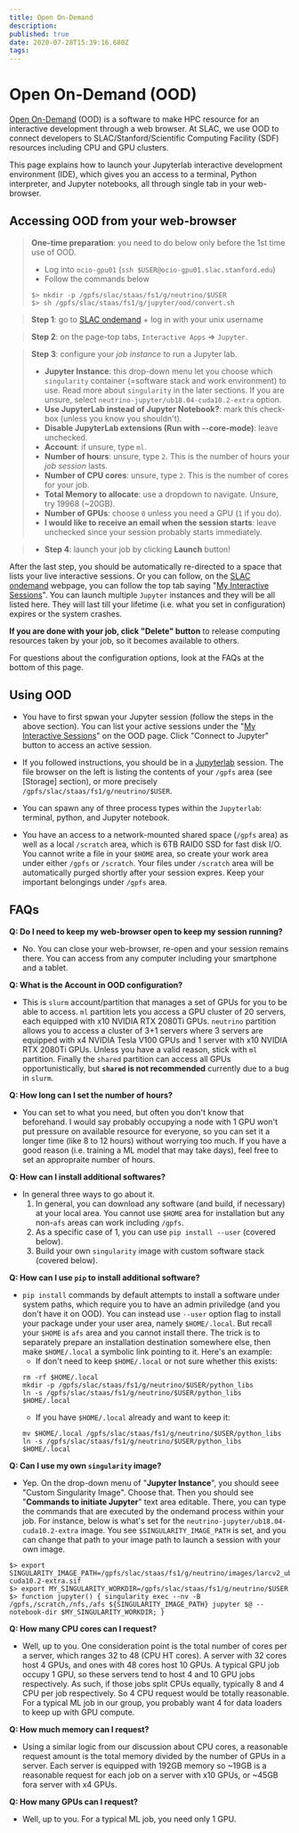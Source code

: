 ```yaml
---
title: Open On-Demand
description: 
published: true
date: 2020-07-28T15:39:16.680Z
tags: 
---
```


# Open On-Demand (OOD)
[Open On-Demand](https://openondemand.org) (OOD) is a software to make HPC resource for an interactive development through a web browser. At SLAC, we use OOD to connect developers to SLAC/Stanford/Scientific Computing Facility (SDF) resources including CPU and GPU clusters. 

This page explains how to launch your Jupyterlab interactive development environment (IDE), which gives you an access to a terminal, Python interpreter, and Jupyter notebooks, all through single tab in your web-browser.

## Accessing OOD from your web-browser

> **One-time preparation**: you need to do below only before the 1st time use of OOD.
>   * Log into `ocio-gpu01` (`ssh $USER@ocio-gpu01.slac.stanford.edu`)
>   * Follow the commands below
>   ```
>   $> mkdir -p /gpfs/slac/staas/fs1/g/neutrino/$USER
>   $> sh /gpfs/slac/staas/fs1/g/jupyter/ood/convert.sh
>   ```

>**Step 1**: go to [SLAC ondemand](https://sdf.slac.stanford.edu) + log in with your unix username

>**Step 2**: on the page-top tabs, `Interactive Apps` => `Jupyter`.

>**Step 3**: configure your _job instance_ to run a Jupyter lab.
>   - **Jupyter Instance**: this drop-down menu let you choose which `singularity` container (=software stack and work environment) to use. Read more about `singularity` in the later sections. If you are unsure, select `neutrino-jupyter/ub18.04-cuda10.2-extra` option.
>   - **Use JupyterLab instead of Jupyter Notebook?**: mark this check-box (unless you know you shouldn't).
>   - **Disable JupyterLab extensions (Run with --core-mode)**: leave unchecked.
>   - **Account**: if unsure, type `ml`.
>   - **Number of hours**: unsure, type `2`. This is the number of hours your _job session_ lasts.
>   - **Number of CPU cores**: unsure, type `2`. This is the number of cores for your job.
>   - **Total Memory to allocate**: use a dropdown to navigate. Unsure, try 19968 (~20GB).
>   - **Number of GPUs**: choose `0` unless you need a GPU (`1` if you do).
>   - **I would like to receive an email when the session starts**: leave unchecked since your session probably starts immediately.

>* **Step 4**: launch your job by clicking **Launch** button!

After the last step, you should be automatically re-directed to a space that lists your live interactive sessions. Or you can follow, on the [SLAC ondemand](https://sdf.slac.stanford.edu) webpage, you can follow the top tab saying "[My Interactive Sessions](https://sdf.slac.stanford.edu/pun/sys/dashboard/batch_connect/sessions)". You can launch multiple `Jupyter` instances and they will be all listed here. They will last till your lifetime (i.e. what you set in configuration) expires or the system crashes.

**If you are done with your job, click "Delete" button** to release computing resources taken by your job, so it becomes available to others.

For questions about the configuration options, look at the FAQs at the bottom of this page.

## Using OOD
* You have to first spwan your Jupyter session (follow the steps in the above section). You can list your active sessions under the "[My Interactive Sessions](https://jupyterlab.readthedocs.io/en/stable/)" on the OOD page. Click "Connect to Jupyter" button to access an active session. 

* If you followed instructions, you should be in a [Jupyterlab](https://jupyterlab.readthedocs.io/en/stable/) session. The file browser on the left is listing the contents of your `/gpfs` area (see [Storage] section), or more precisely `/gpfs/slac/staas/fs1/g/neutrino/$USER`.

* You can spawn any of three process types within the `Jupyterlab`: terminal, python, and Jupyter notebook.
  
* You have an access to a network-mounted shared space (`/gpfs` area) as well as a local `/scratch` area, which is 6TB RAID0 SSD for fast disk I/O. You cannot write a file in your `$HOME` area, so create your work area under either `/gpfs` or `/scratch`. Your files under `/scratch` area will be automatically purged shortly after your session expres. Keep your important belongings under `/gpfs` area.

## FAQs
**Q: Do I need to keep my web-browser open to keep my session running?**
  * No. You can close your web-browser, re-open and your session remains there. You can access from any computer including your smartphone and a tablet.
  
**Q: What is the Account in OOD configuration?**
  * This is `slurm` account/partition that manages a set of GPUs for you to be able to access. `ml` partition lets you access a GPU cluster of 20 servers, each equipped with x10 NVIDIA RTX 2080Ti GPUs. `neutrino` partition allows you to access a cluster of 3+1 servers where 3 servers are equipped with x4 NVIDIA Tesla V100 GPUs and 1 server with x10 NVIDIA RTX 2080Ti GPUs. Unless you have a valid reason, stick with `ml` partition. Finally the `shared` partition can access all GPUs opportunistically, but **`shared` is not recommended** currently due to a bug in `slurm`. 

**Q: How long can I set the number of hours?**
  * You can set to what you need, but often you don't know that beforehand. I would say probably occupying a node with 1 GPU won't put pressure on available resource for everyone, so you can set it a longer time (like 8 to 12 hours) without worrying too much. If you have a good reason (i.e. training a ML model that may take days), feel free to set an appropraite number of hours.

**Q: How can I install additional softwares?**
  * In general three ways to go about it. 
    1. In general, you can download any software (and build, if necessary) at your local area. You cannot use `$HOME` area for installation but any non-`afs` areas can work including `/gpfs`.
    2. As a specific case of 1, you can use `pip install --user` (covered below).
    3. Build your own `singularity` image with custom software stack (covered below).

**Q: How can I use `pip` to install additional software?**
  * `pip install` commands by default attempts to install a software under system paths, which require you to have an admin priviledge (and you don't have it on OOD). You can instead use `--user` option flag to install your package under your user area, namely `$HOME/.local`. But recall your `$HOME` is `afs` area and you cannot install there. The trick is to separately prepare an installation destination somewhere else, then make `$HOME/.local` a symbolic link pointing to it. Here's an example:
    * If don't need to keep `$HOME/.local` or not sure whether this exists:
    ```
    rm -rf $HOME/.local
  	mkdir -p /gpfs/slac/staas/fs1/g/neutrino/$USER/python_libs
    ln -s /gpfs/slac/staas/fs1/g/neutrino/$USER/python_libs $HOME/.local
    ```
    * If you have `$HOME/.local` already and want to keep it:
    ```
    mv $HOME/.local /gpfs/slac/staas/fs1/g/neutrino/$USER/python_libs
    ln -s /gpfs/slac/staas/fs1/g/neutrino/$USER/python_libs $HOME/.local
    ```


**Q: Can I use my own `singularity` image?**
  * Yep. On the drop-down menu of "**Jupyter Instance**", you should seee "Custom Singularity Image". Choose that. Then you should see "**Commands to initiate Jupyter**" text area editable. There, you can type the commands that are executed by the ondemand process within your job. For instance, below is what's set for the `neutrino-jupyter/ub18.04-cuda10.2-extra` image. You see `$SINGULARITY_IMAGE_PATH` is set, and you can change that path to your image path to launch a session with your own image.
  ```
  $> export SINGULARITY_IMAGE_PATH=/gpfs/slac/staas/fs1/g/neutrino/images/larcv2_ub18.04-cuda10.2-extra.sif
  $> export MY_SINGULARITY_WORKDIR=/gpfs/slac/staas/fs1/g/neutrino/$USER
  $> function jupyter() { singularity exec --nv -B /gpfs,/scratch,/nfs,/afs ${SINGULARITY_IMAGE_PATH} jupyter $@ --notebook-dir $MY_SINGULARITY_WORKDIR; }
  ```

**Q: How many CPU cores can I request?**
  * Well, up to you. One consideration point is the total number of cores per a server, which ranges 32 to 48 (CPU HT cores). A server with 32 cores host 4 GPUs, and ones with 48 cores host 10 GPUs. A typical GPU job occupy 1 GPU, so these servers tend to host 4 and 10 GPU jobs respectively. As such, if those jobs split CPUs equally, typically 8 and 4 CPU per job respectively. So 4 CPU request would be totally reasonable. For a typical ML job in our group, you probably want 4 for data loaders to keep up with GPU compute.
  
**Q: How much memory can I request?**
  * Using a similar logic from our discussion about CPU cores, a reasonable request amount is the total memory divided by the number of GPUs in a server. Each server is equipped with 192GB memory so ~19GB is a reasonable request for each job on a server with x10 GPUs, or ~45GB fora server with x4 GPUs.
  
**Q: How many GPUs can I request?**
  * Well, up to you. For a typical ML job, you need only 1 GPU. 
  

